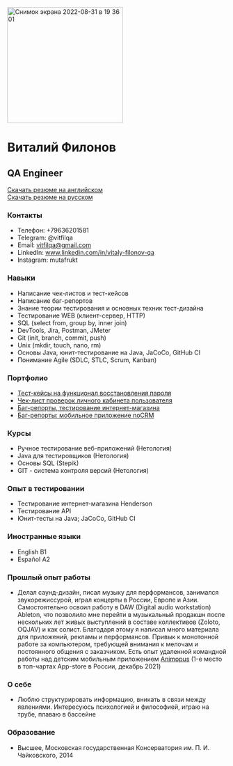 <img width="266" alt="Снимок экрана 2022-08-31 в 19 36 01" src="https://user-images.githubusercontent.com/105596094/187732017-e5b53908-5fcb-4f8f-a20b-e4fea5631f57.png">

# Виталий Филонов 
## QA Engineer
[Скачать резюме на английском](https://github.com/Mutafrukt/My_CV/files/9461787/Vitaly.Filonov_QA.eng.pdf)  
[Скачать резюме на русском](https://github.com/Mutafrukt/My_CV/files/9461790/Vitaly.Filonov_QA.rus.pdf)

### Контакты
* Телефон: +79636201581  
* Telegram: @vitfilqa   
* Email: vitfilqa@gmail.com  
* LinkedIn: www.linkedin.com/in/vitaly-filonov-qa  
* Instagram: mutafrukt
                                                                      
### Навыки
- Написание чек-листов и тест-кейсов
- Написание баг-репортов
- Знание теории тестирования и основных техник тест-дизайна
- Тестирование WEB (клиент-сервер, HTTP)
- SQL (select from, group by, inner join)
- DevTools, Jira, Postman, JMeter
- Git (init, branch, commit, push)
- Unix (mkdir, touch, nano, rm)
- Основы Java, юнит-тестирование на Java, JaCoCo, GitHub CI
- Понимание Agile (SDLC, STLC, Scrum, Kanban)

### Портфолио

- [Тест-кейсы на функционал восстановления пароля](https://docs.google.com/spreadsheets/d/1FM9YOyKiwFjZ-X4pgSUlhyeS7S7B8_Lsagm-a30NbBA/edit?usp=sharing)
- [Чек-лист проверок личного кабинета пользователя](https://docs.google.com/spreadsheets/d/1RtfpS0q1xk0rzOchbwlMcpuemoCI-zRgK_sfrxr1t_w/edit?usp=sharing)
- [Баг-репорты, тестирование интернет-магазина](https://docs.google.com/spreadsheets/d/1wlWQR9aSCl_Arch4u0w7RNIoMY6PcEdBvKOJjHFhbv4/edit#gid=0)
- [Баг-репорты: мобильное приложение noCRM](https://docs.google.com/spreadsheets/d/1_p6I_OskjW-UABjX0CqSliRF6V4U674Hd7XGkw5WOHA/edit#gid=0)

### Курсы
-  Ручное тестирование веб-приложений (Нетология) 
-  Java для тестировщиков (Нетология)
-  Основы SQL (Stepik)
-  GIT - система контроля версий (Нетология)

### Опыт в тестировании
-  Тестирование интернет-магазина Henderson 
-  Тестирование API   
-  Юнит-тесты на Java; JaCoCo, GitHub CI

### Иностранные языки
- English B1  
- Español A2    

### Прошлый опыт работы
- Делал саунд-дизайн, писал музыку для перформансов, занимался звукорежиссурой, играл концерты в России, Европе и Азии. Самостоятельно освоил работу в DAW (Digital audio workstation) Ableton, что позволило мне перейти в музыкальный продакшн после нескольких лет живых выступлений в составе коллективов (Zoloto, OQJAV) и как солист. Благодаря этому я написал много материала для приложений, рекламы и перформансов. Привык к монотонной работе за компьютером, требующей внимания к мелочам и постоянного общения с заказчиком. Есть опыт удаленной командной работы над детским мобильным приложением [Animopus](https://apps.apple.com/ru/app/animopus-%D1%80%D0%B8%D1%81%D0%BE%D0%B2%D0%B0%D0%BD%D0%B8%D0%B5-%D0%B4%D0%B5%D1%82%D1%8F%D0%BC/id1556004832) (1-е место в топ-чартах App-store в России, декабрь 2021)

### О себе
- Люблю структурировать информацию, вникать в связи между явлениями. Интересуюсь психологией и философией, играю на трубе, плаваю в бассейне

### Образование
- Высшее, Московская государственная Консерватория им. П. И. Чайковского, 2014
